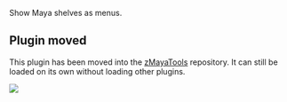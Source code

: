 Show Maya shelves as menus.

Plugin moved
------------

This plugin has been moved into the [zMayaTools](https://github.com/zewt/zMayaTools) repository.
It can still be loaded on its own without loading other plugins.

![](https://s3.amazonaws.com/zewt/zShelfMenu+screenshot.png)

